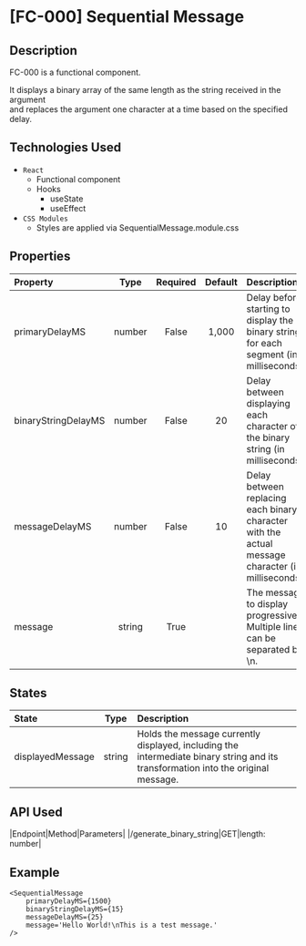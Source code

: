 # [FC-000] Sequential Message

## Description

FC-000 is a functional component.

It displays a binary array of the same length as the string received in the argument  
and replaces the argument one character at a time based on the specified delay.

## Technologies Used

-   `React`
    -   Functional component
    -   Hooks
        -   useState
        -   useEffect
-   `CSS Modules`
    -   Styles are applied via SequentialMessage.module.css

## Properties

| Property            |  Type  | Required | Default | Description                                                                                        |
| :------------------ | :----: | :------: | :-----: | :------------------------------------------------------------------------------------------------- |
| primaryDelayMS      | number |  False   |  1,000  | Delay before starting to display the binary string for each segment (in milliseconds).             |
| binaryStringDelayMS | number |  False   |   20    | Delay between displaying each character of the binary string (in milliseconds).                    |
| messageDelayMS      | number |  False   |   10    | Delay between replacing each binary character with the actual message character (in milliseconds). |
| message             | string |   True   |         | The message to display progressively. Multiple lines can be separated by \n.                       |

## States

| State            |  Type  | Description                                                                                                                       |
| :--------------- | :----: | :-------------------------------------------------------------------------------------------------------------------------------- |
| displayedMessage | string | Holds the message currently displayed, including the intermediate binary string and its transformation into the original message. |

## API Used

|Endpoint|Method|Parameters|
|/generate_binary_string|GET|length: number|

## Example

```tsx
<SequentialMessage
    primaryDelayMS={1500}
    binaryStringDelayMS={15}
    messageDelayMS={25}
    message='Hello World!\nThis is a test message.'
/>
```
